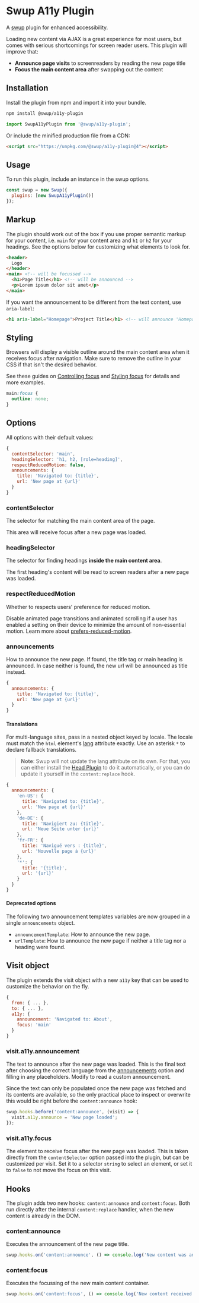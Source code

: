 # Swup A11y Plugin

A [swup](https://swup.js.org) plugin for enhanced accessibility.

Loading new content via AJAX is a great experience for most users, but comes with serious
shortcomings for screen reader users. This plugin will improve that:

- **Announce page visits** to screenreaders by reading the new page title
- **Focus the main content area** after swapping out the content

## Installation

Install the plugin from npm and import it into your bundle.

```bash
npm install @swup/a11y-plugin
```

```js
import SwupA11yPlugin from '@swup/a11y-plugin';
```

Or include the minified production file from a CDN:

```html
<script src="https://unpkg.com/@swup/a11y-plugin@4"></script>
```

## Usage

To run this plugin, include an instance in the swup options.

```javascript
const swup = new Swup({
  plugins: [new SwupA11yPlugin()]
});
```

## Markup

The plugin should work out of the box if you use proper semantic markup for your
content, i.e. `main` for your content area and `h1` or `h2` for your headings.
See the options below for customizing what elements to look for.

```html
<header>
  Logo
</header>
<main> <!-- will be focussed -->
  <h1>Page Title</h1> <!-- will be announced -->
  <p>Lorem ipsum dolor sit amet</p>
</main>
```

If you want the announcement to be different from the text content, use `aria-label`:

```html
<h1 aria-label="Homepage">Project Title</h1> <!-- will announce 'Homepage' -->
```

## Styling

Browsers will display a visible outline around the main content area when it
receives focus after navigation. Make sure to remove the outline in your CSS
if that isn't the desired behavior.

See these guides on [Controlling focus](https://web.dev/control-focus-with-tabindex/)
and [Styling focus](https://web.dev/style-focus/) for details and more examples.

```css
main:focus {
  outline: none;
}
```

## Options

All options with their default values:

```javascript
{
  contentSelector: 'main',
  headingSelector: 'h1, h2, [role=heading]',
  respectReducedMotion: false,
  announcements: {
    title: 'Navigated to: {title}',
    url: 'New page at {url}'
  }
}
```

### contentSelector

The selector for matching the main content area of the page.

This area will receive focus after a new page was loaded.

### headingSelector

The selector for finding headings **inside the main content area**.

The first heading's content will be read to screen readers after a new page was loaded.

### respectReducedMotion

Whether to respects users' preference for reduced motion.

Disable animated page transitions and animated scrolling if a user has enabled a
setting on their device to minimize the amount of non-essential motion. Learn more about
[prefers-reduced-motion](https://developer.mozilla.org/en-US/docs/Web/CSS/@media/prefers-reduced-motion).

### announcements

How to announce the new page. If found, the title tag or main heading is announced. In case neither
is found, the new url will be announced as title instead.

```js
{
  announcements: {
    title: 'Navigated to: {title}',
    url: 'New page at {url}'
  }
}
```

#### Translations

For multi-language sites, pass in a nested object keyed by locale. The locale must match the
`html` element's [lang](https://developer.mozilla.org/en-US/docs/Web/API/HTMLElement/lang) attribute
exactly. Use an asterisk `*` to declare fallback translations.

> **Note**: Swup will not update the lang attribute on its own. For that, you can either install the
[Head Plugin](https://swup.js.org/plugins/head-plugin/) to do it automatically, or you can do update
it yourself in the `content:replace` hook.

```js
{
  announcements: {
    'en-US': {
      title: 'Navigated to: {title}',
      url: 'New page at {url}'
    },
    'de-DE': {
      title: 'Navigiert zu: {title}',
      url: 'Neue Seite unter {url}'
    },
    'fr-FR': {
      title: 'Navigué vers : {title}',
      url: 'Nouvelle page à {url}'
    },
    '*': {
      title: '{title}',
      url: '{url}'
    }
  }
}
```

#### Deprecated options

The following two announcement templates variables are now grouped in a single `announcements` object.

- `announcementTemplate`: How to announce the new page.
- `urlTemplate`: How to announce the new page if neither a title tag nor a heading were found.

## Visit object

The plugin extends the visit object with a new `a11y` key that can be used to customize the
behavior on the fly.

```js
{
  from: { ... },
  to: { ... },
  a11y: {
    announcement: 'Navigated to: About',
    focus: 'main'
  }
}
```

### visit.a11y.announcement

The text to announce after the new page was loaded. This is the final text after choosing the
correct language from the [announcements](#announcements) option and filling in any placeholders.
Modify to read a custom announcement.

Since the text can only be populated once the new page was fetched and its contents are available,
so the only practical place to inspect or overwrite this would be right before the
`content:announce` hook:

```js
swup.hooks.before('content:announce', (visit) => {
  visit.a11y.announce = 'New page loaded';
});
```

### visit.a11y.focus

The element to receive focus after the new page was loaded. This is taken directly from the
`contentSelector` option passed into the plugin, but can be customized per visit. Set it to a
selector `string` to select an element, or set it to `false` to not move the focus on this visit.

## Hooks

The plugin adds two new hooks: `content:announce` and `content:focus`. Both run directly
after the internal `content:replace` handler, when the new content is already in the DOM.

### content:announce

Executes the announcement of the new page title.

```js
swup.hooks.on('content:announce', () => console.log('New content was announced'));
```

### content:focus

Executes the focussing of the new main content container.

```js
swup.hooks.on('content:focus', () => console.log('New content received focus'));
```
